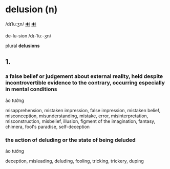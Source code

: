 # delusion (n)

/dɪˈluːʒn/ [🔊](https://www.oxfordlearnersdictionaries.com/media/english/uk_pron/d/del/delus/delusion__gb_1.mp3) [🔊](https://www.oxfordlearnersdictionaries.com/media/english/us_pron/d/del/delus/delusion__us_1.mp3)

de-lu-sion /dɪ-ˈluː-ʒn/

plural **delusions**

## 1.

### a false belief or judgement about external reality, held despite incontrovertible evidence to the contrary, occurring especially in mental conditions

ảo tưởng

misapprehension, mistaken impression, false impression, mistaken belief, misconception, misunderstanding, mistake, error, misinterpretation, misconstruction, misbelief, illusion, figment of the imagination, fantasy, chimera, fool's paradise, self-deception

### the action of deluding or the state of being deluded

ảo tưởng

deception, misleading, deluding, fooling, tricking, trickery, duping